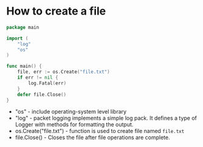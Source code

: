 # How to create a file

```Go
package main

import (
	"log"
	"os"
)

func main() {
	file, err := os.Create("file.txt")
	if err != nil {
		log.Fatal(err)
	}
	defer file.Close()
}
```

- "os" - include operating-system level library
- "log" - packet logging implements a simple log pack. It defines a type of Logger with methods for formatting the output.
- os.Create("file.txt") - function is used to create file named `file.txt`
- file.Close() - Closes the file after file operations are complete.
